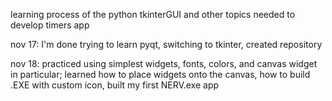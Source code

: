 learning process of the python tkinterGUI and other topics needed to develop timers app

nov 17: I'm done trying to learn pyqt, switching to tkinter, created repository

nov 18: practiced using simplest widgets, fonts, colors, and canvas widget in particular; 
        learned how to place widgets onto the canvas, how to build .EXE with custom icon, 
        built my first NERV.exe app
